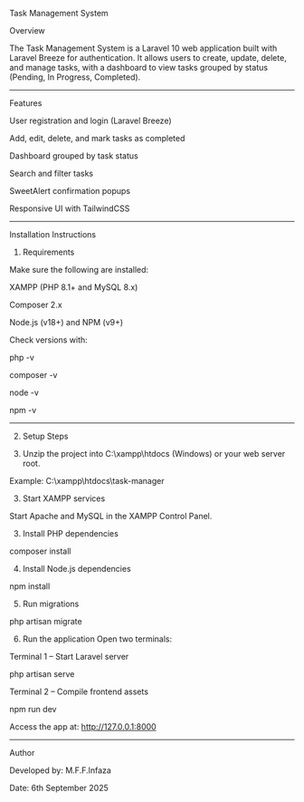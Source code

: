 Task Management System

Overview

The Task Management System is a Laravel 10 web application built with Laravel Breeze for authentication. It allows users to create, update, delete, and manage tasks, with a dashboard to view tasks grouped by status (Pending, In Progress, Completed).


---

Features

User registration and login (Laravel Breeze)

Add, edit, delete, and mark tasks as completed

Dashboard grouped by task status

Search and filter tasks

SweetAlert confirmation popups

Responsive UI with TailwindCSS



---

Installation Instructions

1. Requirements

Make sure the following are installed:

XAMPP (PHP 8.1+ and MySQL 8.x)

Composer 2.x

Node.js (v18+) and NPM (v9+)


Check versions with:

php -v

composer -v

node -v

npm -v


---

2. Setup Steps


1. Unzip the project into C:\xampp\htdocs (Windows) or your web server root.
   
Example: C:\xampp\htdocs\task-manager


3. Start XAMPP services

Start Apache and MySQL in the XAMPP Control Panel.



3. Install PHP dependencies

composer install


4. Install Node.js dependencies

npm install


5. Run migrations

php artisan migrate


6. Run the application
Open two terminals:

Terminal 1 – Start Laravel server

php artisan serve

Terminal 2 – Compile frontend assets

npm run dev

Access the app at: http://127.0.0.1:8000

---

Author

Developed by: M.F.F.Infaza

Date: 6th September 2025

